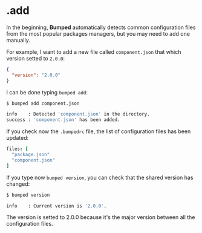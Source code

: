 # .add

In the beginning, **Bumped** automatically detects common configuration files from the most popular packages managers, but you may need to add one manually.

For example, I want to add a new file called `component.json` that which version setted to `2.0.0`:

```json
{
  "version": "2.0.0"
}
```

I can be done typing `bumped add`:

```bash
$ bumped add component.json

info    : Detected 'component.json' in the directory.
success	: 'component.json' has been added.
```

If you check now the `.bumpedrc` file, the list of configuration files has been updated:

```cson
files: [
  "package.json"
  "component.json"
]
```

If you type now `bumped version`, you can check that the shared version has changed:

```bash
$ bumped version

info	: Current version is '2.0.0'.
```

The version is setted to 2.0.0 because it's the major version between all the configuration files.
